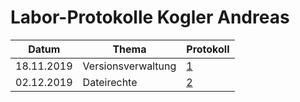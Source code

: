 # Labor-Protokolle Kogler Andreas

 Datum | Thema | Protokoll
-------|-------|------
18.11.2019| Versionsverwaltung | [ 1 ](https://github.com/HTLMechatronics/m17-3ahme-la1-sx/blob/koganm17/Protokolle/Protokoll-1_koganm17_2019-10-18.md)
02.12.2019 | Dateirechte |[ 2 ](https://github.com/HTLMechatronics/m17-3ahme-la1-sx/blob/koganm17/Protokolle/Protokoll-2_koganm17_2019-12-02.md)
